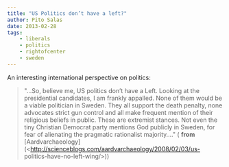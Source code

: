 ```yaml
---
title: "US Politics don’t have a left?"
author: Pito Salas
date: 2013-02-28
tags:
    - liberals
    - politics
    - rightofcenter
    - sweden
---
```




An interesting international perspective on politics:

> "…So, believe me, US politics don’t have a Left. Looking at the presidential
> candidates, I am frankly appalled. None of them would be a viable politician
> in Sweden. They all support the death penalty, none advocates strict gun
> control and all make frequent mention of their religious beliefs in public.
> These are extremist stances. Not even the tiny Christian Democrat party
> mentions God publicly in Sweden, for fear of alienating the pragmatic
> rationalist majority…." ( **from**
> [Aardvarchaeology](<http://scienceblogs.com/aardvarchaeology/2008/02/03/us-
> politics-have-no-left-wing/>))



